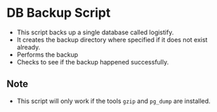 # DB Backup Script

- This script backs up a single database called logistify.
- It creates the backup directory where specified if it does not exist already.
- Performs the backup
- Checks to see if the backup happened successfully.

## Note

- This script will only work if the tools `gzip` and `pg_dump` are installed.

